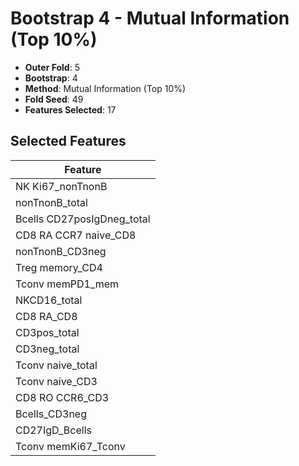 # Bootstrap 4 - Mutual Information (Top 10%)

- **Outer Fold**: 5
- **Bootstrap**: 4
- **Method**: Mutual Information (Top 10%)
- **Fold Seed**: 49
- **Features Selected**: 17

## Selected Features

| Feature |
|---------|
| NK Ki67_nonTnonB |
| nonTnonB_total |
| Bcells CD27posIgDneg_total |
| CD8 RA CCR7 naive_CD8 |
| nonTnonB_CD3neg |
| Treg memory_CD4 |
| Tconv memPD1_mem |
| NKCD16_total |
| CD8 RA_CD8 |
| CD3pos_total |
| CD3neg_total |
| Tconv naive_total |
| Tconv naive_CD3 |
| CD8 RO CCR6_CD3 |
| Bcells_CD3neg |
| CD27IgD_Bcells |
| Tconv memKi67_Tconv |
